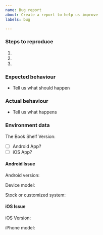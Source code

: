 ```yaml
---
name: Bug report
about: Create a report to help us improve
labels: bug

---
```


### Steps to reproduce

1.
2.
3.

### Expected behaviour
- Tell us what should happen

### Actual behaviour
- Tell us what happens

### Environment data

The Book Shelf Version:

- [ ] Android App?
- [ ] iOS App?

#### Android Issue
Android version:

Device model:

Stock or customized system:

#### iOS Issue
iOS Version:

iPhone model:
